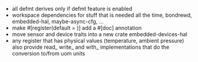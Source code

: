 - all defmt derives only if defmt feature is enabled
- workspace dependencies for stuff that is needed all the time, bondrewd, embedded-hal, maybe-async-cfg, ...
- make #[register(default = )] add a #[doc] annotation
- move sensor and device traits into a new crate embedded-devices-hal
- any register that has physical values (temperature, ambient pressure) also provide read_ write_ and with_ implementations that do the conversion to/from uom units
